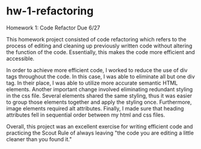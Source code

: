 # hw-1-refactoring

Homework 1: Code Refactor Due 6/27

This homework project consisted of code refactoring which refers to the process of editing and cleaning up previously written code without altering the function of the code. Essentially, this makes the code more efficient and accessible. 

In order to achieve more efficient code, I worked to reduce the use of div tags throughout the code. In this case, I was able to eliminate all but one div tag. In their place, I was able to utilize more accurate semantic HTML elements. Another important change involved eliminating redundant styling in the css file. Several elements shared the same styling, thus it was easier to group those elements together and apply the styling once. Furthermore, image elements required alt attributes. Finally, I made sure that heading attributes fell in sequential order between my html and css files. 

Overall, this project was an excellent exercise for writing efficient code and practicing the Scout Rule of always leaving "the code you are editing a little cleaner than you found it."
